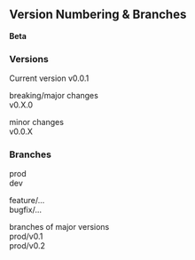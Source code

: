 ## Version Numbering & Branches
**Beta**

### Versions
Current version v0.0.1  

breaking/major changes  
v0.X.0  

minor changes  
v0.0.X  

### Branches

prod  
dev  

feature/...  
bugfix/...

branches of major versions  
prod/v0.1  
prod/v0.2